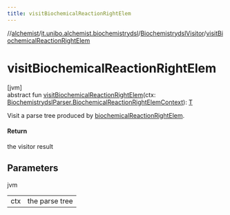 ```yaml
---
title: visitBiochemicalReactionRightElem
---
```

//[alchemist](../../../index.html)/[it.unibo.alchemist.biochemistrydsl](../index.html)/[BiochemistrydslVisitor](index.html)/[visitBiochemicalReactionRightElem](visit-biochemical-reaction-right-elem.html)



# visitBiochemicalReactionRightElem



[jvm]\
abstract fun [visitBiochemicalReactionRightElem](visit-biochemical-reaction-right-elem.html)(ctx: [BiochemistrydslParser.BiochemicalReactionRightElemContext](../-biochemistrydsl-parser/-biochemical-reaction-right-elem-context/index.html)): [T](../../it.unibo.alchemist.model.implementations.conditions/-generic-molecule-present/index.html)



Visit a parse tree produced by [biochemicalReactionRightElem](../-biochemistrydsl-parser/biochemical-reaction-right-elem.html).



#### Return



the visitor result



## Parameters


jvm

| | |
|---|---|
| ctx | the parse tree |





